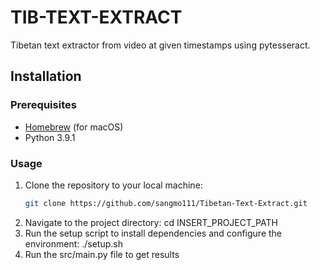 # TIB-TEXT-EXTRACT
   Tibetan text extractor from video at given timestamps using pytesseract.

## Installation

### Prerequisites
- [Homebrew](https://brew.sh/) (for macOS)
- Python 3.9.1

### Usage
1. Clone the repository to your local machine:
   ```bash
   git clone https://github.com/sangmo111/Tibetan-Text-Extract.git
2. Navigate to the project directory:
   cd INSERT_PROJECT_PATH
3. Run the setup script to install dependencies and configure the environment:
   ./setup.sh
4. Run the src/main.py file to get results 






